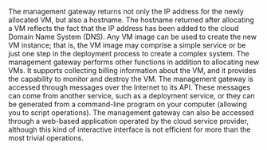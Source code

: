 The management gateway returns not only the IP address for the newly allocated VM, but also a hostname. The hostname returned after allocating a VM reflects the fact that the IP address has been added to the cloud Domain Name System (DNS). Any VM image can be used to create the new VM instance; that is, the VM image may comprise a simple service or be just one step in the deployment process to create a complex system. The management gateway performs other functions in addition to allocating new VMs. It supports collecting billing information about the VM, and it provides the capability to monitor and destroy the VM. The management gateway is accessed through messages over the Internet to its API. These messages can come from another service, such as a deployment service, or they can be generated from a command-line program on your computer (allowing you to script operations). The management gateway can also be accessed through a web-based application operated by the cloud service provider, although this kind of interactive interface is not efficient for more than the most trivial operations.
